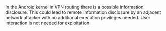 In the Android kernel in VPN routing there is a possible information disclosure. This could lead to remote information disclosure by an adjacent network attacker with no additional execution privileges needed. User interaction is not needed for exploitation.